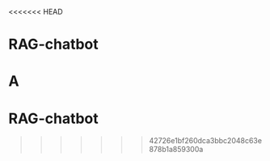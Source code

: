 <<<<<<< HEAD
# RAG-chatbot
A 
=======
# RAG-chatbot
>>>>>>> 42726e1bf260dca3bbc2048c63e878b1a859300a
